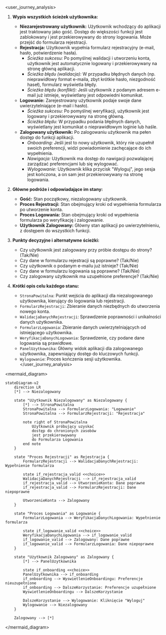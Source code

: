 <user_journey_analysis>
1.  **Wypis wszystkich ścieżek użytkownika:**
    -   **Niezarejestrowany użytkownik:** Użytkownik wchodzący do aplikacji jest traktowany jako gość. Dostęp do większości funkcji jest zablokowany i jest przekierowywany do strony logowania. Może przejść do formularza rejestracji.
    -   **Rejestracja:** Użytkownik wypełnia formularz rejestracyjny (e-mail, hasło, potwierdzenie hasła).
        -   *Ścieżka sukcesu:* Po pomyślnej walidacji i utworzeniu konta, użytkownik jest automatycznie logowany i przekierowywany na stronę główną aplikacji.
        -   *Ścieżka błędu (walidacja):* W przypadku błędnych danych (np. nieprawidłowy format e-maila, zbyt krótkie hasło, niezgodność haseł), formularz wyświetla błędy.
        -   *Ścieżka błędu (konflikt):* Jeśli użytkownik z podanym adresem e-mail już istnieje, wyświetlany jest odpowiedni komunikat.
    -   **Logowanie:** Zarejestrowany użytkownik podaje swoje dane uwierzytelniające (e-mail i hasło).
        -   *Ścieżka sukcesu:* Po pomyślnej weryfikacji, użytkownik jest logowany i przekierowywany na stronę główną.
        -   *Ścieżka błędu:* W przypadku podania błędnych danych, wyświetlany jest komunikat o nieprawidłowym loginie lub haśle.
    -   **Zalogowany użytkownik:** Po zalogowaniu użytkownik ma pełen dostęp do funkcji aplikacji.
        -   *Onboarding:* Jeśli jest to nowy użytkownik, który nie uzupełnił swoich preferencji, widzi powiadomienie zachęcające do ich wypełnienia.
        -   *Nawigacja:* Użytkownik ma dostęp do nawigacji pozwalającej zarządzać preferencjami lub się wylogować.
        -   *Wylogowanie:* Użytkownik klika przycisk "Wyloguj", jego sesja jest kończona, a on sam jest przekierowywany na stronę logowania.

2.  **Główne podróże i odpowiadające im stany:**
    -   **Gość:** Stan początkowy, niezalogowany użytkownik.
    -   **Proces Rejestracji:** Stan obejmujący kroki od wypełnienia formularza po utworzenie konta.
    -   **Proces Logowania:** Stan obejmujący kroki od wypełnienia formularza po weryfikację i zalogowanie.
    -   **Użytkownik Zalogowany:** Główny stan aplikacji po uwierzytelnieniu, z dostępem do wszystkich funkcji.

3.  **Punkty decyzyjne i alternatywne ścieżki:**
    -   Czy użytkownik jest zalogowany przy próbie dostępu do strony? (Tak/Nie)
    -   Czy dane w formularzu rejestracji są poprawne? (Tak/Nie)
    -   Czy użytkownik o podanym e-mailu już istnieje? (Tak/Nie)
    -   Czy dane w formularzu logowania są poprawne? (Tak/Nie)
    -   Czy zalogowany użytkownik ma uzupełnione preferencje? (Tak/Nie)

4.  **Krótki opis celu każdego stanu:**
    -   `StronaPowitalna`: Punkt wejścia do aplikacji dla niezalogowanego użytkownika, kierujący do logowania lub rejestracji.
    -   `FormularzRejestracji`: Zbieranie danych niezbędnych do utworzenia nowego konta.
    -   `WalidacjaDanychRejestracji`: Sprawdzenie poprawności i unikalności danych użytkownika.
    -   `FormularzLogowania`: Zbieranie danych uwierzytelniających od istniejącego użytkownika.
    -   `WeryfikacjaDanychLogowania`: Sprawdzenie, czy podane dane logowania są prawidłowe.
    -   `PanelUzytkownika`: Główny widok aplikacji dla zalogowanego użytkownika, zapewniający dostęp do kluczowych funkcji.
    -   `Wylogowanie`: Proces kończenia sesji użytkownika.
</user_journey_analysis>

<mermaid_diagram>
```mermaid
stateDiagram-v2
    direction LR
    [*] --> Niezalogowany

    state "Użytkownik Niezalogowany" as Niezalogowany {
        [*] --> StronaPowitalna
        StronaPowitalna --> FormularzLogowania: "Logowanie"
        StronaPowitalna --> FormularzRejestracji: "Rejestracja"
        
        note right of StronaPowitalna
            Użytkownik próbujący uzyskać 
            dostęp do chronionych zasobów 
            jest przekierowywany 
            do Formularza Logowania
        end note
    }

    state "Proces Rejestracji" as Rejestracja {
        FormularzRejestracji --> WalidacjaDanychRejestracji: Wypełnienie formularza
        
        state if_rejestracja_valid <<choice>>
        WalidacjaDanychRejestracji --> if_rejestracja_valid
        if_rejestracja_valid --> UtworzenieKonta: Dane poprawne
        if_rejestracja_valid --> FormularzRejestracji: Dane niepoprawne
        
        UtworzenieKonta --> Zalogowany
    }

    state "Proces Logowania" as Logowanie {
        FormularzLogowania --> WeryfikacjaDanychLogowania: Wypełnienie formularza
        
        state if_logowanie_valid <<choice>>
        WeryfikacjaDanychLogowania --> if_logowanie_valid
        if_logowanie_valid --> Zalogowany: Dane poprawne
        if_logowanie_valid --> FormularzLogowania: Dane niepoprawne
    }

    state "Użytkownik Zalogowany" as Zalogowany {
        [*] --> PanelUzytkownika

        state if_onboarding <<choice>>
        PanelUzytkownika --> if_onboarding
        if_onboarding --> WyswietlenieOnboardingu: Preferencje nieuzupełnione
        if_onboarding --> DalszeKorzystanie: Preferencje uzupełnione
        WyswietlenieOnboardingu --> DalszeKorzystanie
        
        DalszeKorzystanie --> Wylogowanie: Kliknięcie "Wyloguj"
        Wylogowanie --> Niezalogowany
    }

    Zalogowany --> [*]
```
</mermaid_diagram>
